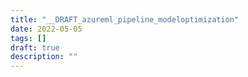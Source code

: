 ```yaml
---
title: "__DRAFT_azureml_pipeline_modeloptimization"
date: 2022-05-05
tags: []
draft: true
description: ""
---
```

